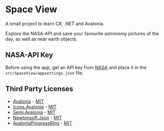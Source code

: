 # Space View

A small project to learn C#, .NET and Avalonia. 

Explore the NASA-API and save your favourite astronomy pictures of the day, as well as near earth objects.

## NASA-API Key

Before using the app, get an API key from [NASA](https://api.nasa.gov/) and place it in the `src/SpaceView/appsettings.json` file.

## Third Party Licenses

- [Avalonia](https://github.com/AvaloniaUI/Avalonia) - [MIT](https://github.com/AvaloniaUI/Avalonia/blob/master/licence.md)
- [Icons.Avalonia](https://github.com/Projektanker/Icons.Avalonia) - [MIT](https://github.com/Projektanker/Icons.Avalonia/blob/main/LICENSE)
- [Semi.Avalonia](https://github.com/irihitech/Semi.Avalonia) - [MIT](https://github.com/irihitech/Semi.Avalonia/blob/main/LICENSE)
- [Newtonsoft.Json](https://github.com/JamesNK/Newtonsoft.Json) - [MIT](https://github.com/JamesNK/Newtonsoft.Json/blob/master/LICENSE.md)
- [AvaloniaProgressRing](https://github.com/Deadpikle/AvaloniaProgressRing) - [MIT](https://github.com/Deadpikle/AvaloniaProgressRing/blob/develop/LICENSE.md)
